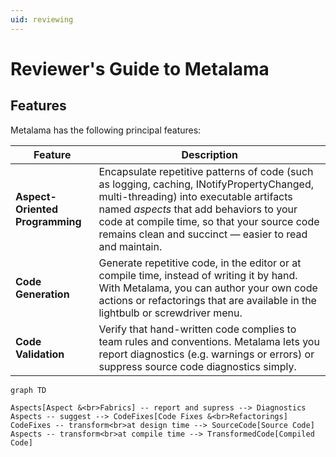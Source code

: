 ```yaml
---
uid: reviewing
---
```


# Reviewer's Guide to Metalama



## Features

Metalama has the following principal features:

| Feature | Description |
|---------|-------------|
| __Aspect-Oriented Programming__ | Encapsulate repetitive patterns of code (such as logging, caching, INotifyPropertyChanged, multi-threading) into executable artifacts named _aspects_ that add behaviors to your code at compile time, so that your source code remains clean and succinct &mdash; easier to read and maintain.
| __Code Generation__             | Generate repetitive code, in the editor or at compile time, instead of writing it by hand. With Metalama, you can author your own code actions or refactorings that are available in the lightbulb or screwdriver menu.
| __Code Validation__             | Verify that hand-written code complies to team rules and conventions. Metalama lets you report diagnostics (e.g. warnings or errors) or suppress source code diagnostics simply.


```mermaid
graph TD

Aspects[Aspect &<br>Fabrics] -- report and supress --> Diagnostics
Aspects -- suggest --> CodeFixes[Code Fixes &<br>Refactorings]
CodeFixes -- transform<br>at design time --> SourceCode[Source Code] 
Aspects -- transform<br>at compile time --> TransformedCode[Compiled Code]

```
